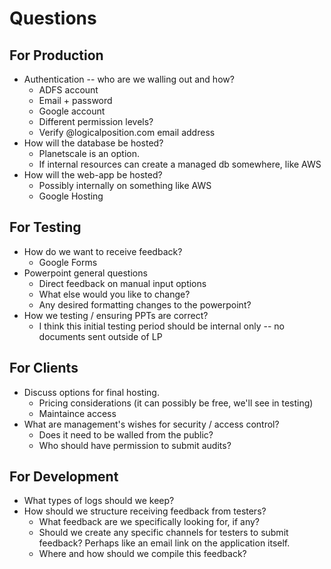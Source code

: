 # Questions

## For Production
* Authentication -- who are we walling out and how?
    * ADFS account
    * Email + password
    * Google account
    * Different permission levels?
    * Verify @logicalposition.com email address
* How will the database be hosted?
    * Planetscale is an option.
    * If internal resources can create a managed db somewhere, like AWS 
* How will the web-app be hosted?
    * Possibly internally on something like AWS
    * Google Hosting


## For Testing
* How do we want to receive feedback?
    * Google Forms
* Powerpoint general questions
    * Direct feedback on manual input options
    * What else would you like to change?
    * Any desired formatting changes to the powerpoint?
* How we testing / ensuring PPTs are correct?
    * I think this initial testing period should be internal only -- no documents sent outside of LP


## For Clients
* Discuss options for final hosting.
    * Pricing considerations (it can possibly be free, we'll see in testing)
    * Maintaince access
* What are management's wishes for security / access control?
    * Does it need to be walled from the public?
    * Who should have permission to submit audits?


## For Development
* What types of logs should we keep?
* How should we structure receiving feedback from testers?
    * What feedback are we specifically looking for, if any?
    * Should we create any specific channels for testers to submit feedback? Perhaps like an email link on the application itself.
    * Where and how should we compile this feedback?